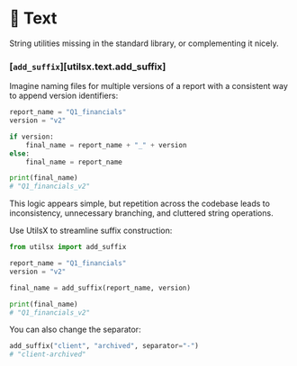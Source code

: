 # 📝 Text

String utilities missing in the standard library, or complementing it nicely.

### [`add_suffix`][utilsx.text.add_suffix]

Imagine naming files for multiple versions of a report
with a consistent way to append version identifiers:

``` py title="manual.py" hl_lines="4-7"
report_name = "Q1_financials"
version = "v2"

if version:
    final_name = report_name + "_" + version
else:
    final_name = report_name

print(final_name)
# "Q1_financials_v2"
```

This logic appears simple, but repetition across the codebase leads to inconsistency,
unnecessary branching, and cluttered string operations.

Use UtilsX to streamline suffix construction:

``` py title="with_utilsx.py" hl_lines="1 6"
from utilsx import add_suffix

report_name = "Q1_financials"
version = "v2"

final_name = add_suffix(report_name, version)

print(final_name)
# "Q1_financials_v2"
```

You can also change the separator:

``` py
add_suffix("client", "archived", separator="-")
# "client-archived"
```
